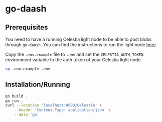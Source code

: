# go-daash

## Prerequisites

You need to have a running Celestia light node to be able to post blobs through `go-daash`. You can find the instructions to run the light node [here](https://docs.celestia.org/developers/node-tutorial).

Copy the `.env.example` file to `.env` and set the `CELESTIA_AUTH_TOKEN` environment variable to the auth token of your Celestia light node.

```bash
cp .env.example .env
```

## Installation/Running

```bash
go build .
go run .
curl --location 'localhost:8080/Celestia' \
    --header 'Content-Type: application/json' \
    --data 'gm'
```
